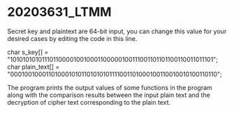 # 20203631_LTMM
Secret key and plaintext are 64-bit input, you can change this value for your desired cases by editing the code in this line.

char s_key[] = "1010101010111011000010010001100000100111001101101100110011011101";            
char plain_text[] = "0001001000110100010101101010101111001101000100110010010100110110"; 

The program prints the output values ​​of some functions in the program along with the comparison results between the input plain text and the decryption of cipher text corresponding to the plain text.
